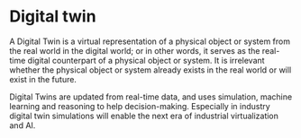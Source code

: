 # Digital twin


A Digital Twin is a virtual representation of a physical object or system from the real world in the digital world; or in other words, it serves as the real-time digital counterpart of a physical object or system. It is irrelevant whether the physical object or system already exists in the real world or will exist in the future.

Digital Twins are updated from real-time data, and uses simulation, machine learning and reasoning to help decision-making. Especially in industry digital twin simulations will enable the next era of industrial virtualization and AI.